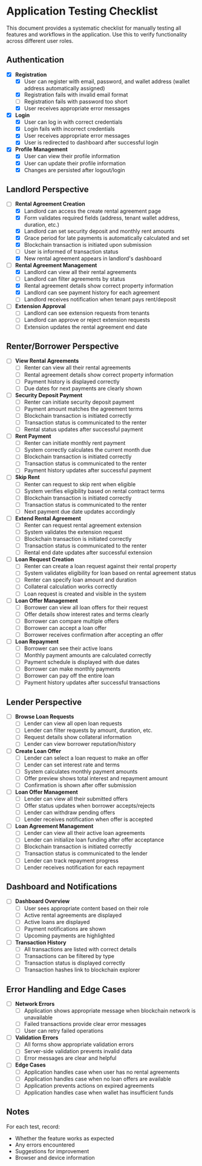 # Application Testing Checklist

This document provides a systematic checklist for manually testing all features and workflows in the application. Use this to verify functionality across different user roles.

## Authentication

- [x] **Registration**
  - [x] User can register with email, password, and wallet address (wallet address automatically assigned)
  - [x] Registration fails with invalid email format
  - [ ] Registration fails with password too short
  - [x] User receives appropriate error messages

- [x] **Login**
  - [x] User can log in with correct credentials
  - [x] Login fails with incorrect credentials
  - [x] User receives appropriate error messages
  - [x] User is redirected to dashboard after successful login

- [x] **Profile Management**
  - [x] User can view their profile information
  - [x] User can update their profile information
  - [x] Changes are persisted after logout/login

## Landlord Perspective

- [ ] **Rental Agreement Creation**
  - [x] Landlord can access the create rental agreement page
  - [x] Form validates required fields (address, tenant wallet address, duration, etc.)
  - [x] Landlord can set security deposit and monthly rent amounts
  - [x] Grace period for late payments is automatically calculated and set
  - [x] Blockchain transaction is initiated upon submission
  - [ ] User is informed of transaction status
  - [x] New rental agreement appears in landlord's dashboard

- [ ] **Rental Agreement Management**
  - [x] Landlord can view all their rental agreements
  - [ ] Landlord can filter agreements by status
  - [x] Rental agreement details show correct property information
  - [x] Landlord can see payment history for each agreement
  - [ ] Landlord receives notification when tenant pays rent/deposit

- [ ] **Extension Approval**
  - [ ] Landlord can see extension requests from tenants
  - [ ] Landlord can approve or reject extension requests
  - [ ] Extension updates the rental agreement end date

## Renter/Borrower Perspective

- [ ] **View Rental Agreements**
  - [ ] Renter can view all their rental agreements
  - [ ] Rental agreement details show correct property information
  - [ ] Payment history is displayed correctly
  - [ ] Due dates for next payments are clearly shown

- [ ] **Security Deposit Payment**
  - [ ] Renter can initiate security deposit payment
  - [ ] Payment amount matches the agreement terms
  - [ ] Blockchain transaction is initiated correctly
  - [ ] Transaction status is communicated to the renter
  - [ ] Rental status updates after successful payment

- [ ] **Rent Payment**
  - [ ] Renter can initiate monthly rent payment
  - [ ] System correctly calculates the current month due
  - [ ] Blockchain transaction is initiated correctly
  - [ ] Transaction status is communicated to the renter
  - [ ] Payment history updates after successful payment

- [ ] **Skip Rent**
  - [ ] Renter can request to skip rent when eligible
  - [ ] System verifies eligibility based on rental contract terms
  - [ ] Blockchain transaction is initiated correctly
  - [ ] Transaction status is communicated to the renter
  - [ ] Next payment due date updates accordingly

- [ ] **Extend Rental Agreement**
  - [ ] Renter can request rental agreement extension
  - [ ] System validates the extension request
  - [ ] Blockchain transaction is initiated correctly
  - [ ] Transaction status is communicated to the renter
  - [ ] Rental end date updates after successful extension

- [ ] **Loan Request Creation**
  - [ ] Renter can create a loan request against their rental property
  - [ ] System validates eligibility for loan based on rental agreement status
  - [ ] Renter can specify loan amount and duration
  - [ ] Collateral calculation works correctly
  - [ ] Loan request is created and visible in the system

- [ ] **Loan Offer Management**
  - [ ] Borrower can view all loan offers for their request
  - [ ] Offer details show interest rates and terms clearly
  - [ ] Borrower can compare multiple offers
  - [ ] Borrower can accept a loan offer
  - [ ] Borrower receives confirmation after accepting an offer

- [ ] **Loan Repayment**
  - [ ] Borrower can see their active loans
  - [ ] Monthly payment amounts are calculated correctly
  - [ ] Payment schedule is displayed with due dates
  - [ ] Borrower can make monthly payments
  - [ ] Borrower can pay off the entire loan
  - [ ] Payment history updates after successful transactions

## Lender Perspective

- [ ] **Browse Loan Requests**
  - [ ] Lender can view all open loan requests
  - [ ] Lender can filter requests by amount, duration, etc.
  - [ ] Request details show collateral information
  - [ ] Lender can view borrower reputation/history

- [ ] **Create Loan Offer**
  - [ ] Lender can select a loan request to make an offer
  - [ ] Lender can set interest rate and terms
  - [ ] System calculates monthly payment amounts
  - [ ] Offer preview shows total interest and repayment amount
  - [ ] Confirmation is shown after offer submission

- [ ] **Loan Offer Management**
  - [ ] Lender can view all their submitted offers
  - [ ] Offer status updates when borrower accepts/rejects
  - [ ] Lender can withdraw pending offers
  - [ ] Lender receives notification when offer is accepted

- [ ] **Loan Agreement Management**
  - [ ] Lender can view all their active loan agreements
  - [ ] Lender can initialize loan funding after offer acceptance
  - [ ] Blockchain transaction is initiated correctly
  - [ ] Transaction status is communicated to the lender
  - [ ] Lender can track repayment progress
  - [ ] Lender receives notification for each repayment

## Dashboard and Notifications

- [ ] **Dashboard Overview**
  - [ ] User sees appropriate content based on their role
  - [ ] Active rental agreements are displayed
  - [ ] Active loans are displayed
  - [ ] Payment notifications are shown
  - [ ] Upcoming payments are highlighted

- [ ] **Transaction History**
  - [ ] All transactions are listed with correct details
  - [ ] Transactions can be filtered by type
  - [ ] Transaction status is displayed correctly
  - [ ] Transaction hashes link to blockchain explorer

## Error Handling and Edge Cases

- [ ] **Network Errors**
  - [ ] Application shows appropriate message when blockchain network is unavailable
  - [ ] Failed transactions provide clear error messages
  - [ ] User can retry failed operations

- [ ] **Validation Errors**
  - [ ] All forms show appropriate validation errors
  - [ ] Server-side validation prevents invalid data
  - [ ] Error messages are clear and helpful

- [ ] **Edge Cases**
  - [ ] Application handles case when user has no rental agreements
  - [ ] Application handles case when no loan offers are available
  - [ ] Application prevents actions on expired agreements
  - [ ] Application handles case when wallet has insufficient funds

## Notes

For each test, record:
- Whether the feature works as expected
- Any errors encountered
- Suggestions for improvement
- Browser and device information 